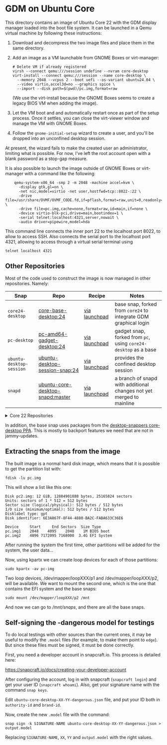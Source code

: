 # GDM on Ubuntu Core

This directory contains an image of Ubuntu Core 22 with the GDM
display manager loaded into the boot file system.  It can be launched
in a Qemu virtual machine by following these instructions:

1. Download and decompress the two image files and place them in the
   same directory.

2. Add an image as a VM launchable from GNOME Boxes or virt-manager:
    ```
    # Delete VM if already registered
    virsh --connect qemu:///session undefine --nvram core-desktop
    virt-install --connect qemu:///session --name core-desktop \
      --memory 2048 --vcpus 2 --boot uefi --os-variant ubuntu24.04 \
      --video virtio,accel3d=no --graphics spice \
      --import --disk path=$(pwd)/pc.img,format=raw
    ```
    (We use the virt-install because the GNOME Boxes seems to create a
    legacy BIOS VM when adding the image).

3. Let the VM boot and and automatically restart once as part of the
   setup process.  Once it settles, you can close the virt-viewer
   window and manage the VM with GNOME Boxes.

4. Follow the `gnome-initial-setup` wizard to create a user, and
   you'll be dropped into an unconfined desktop session.

At present, the wizard fails to make the created user an
administrator, limiting what is possible.  For now, I've left the root
account open with a blank password as a stop-gap measure.

It is also possible to launch the image outside of GNOME Boxes or
virt-manager with a command like the following:

```
    qemu-system-x86_64 -smp 2 -m 2048 -machine accel=kvm \
      -display gtk,gl=on \
      -net nic,model=virtio -net user,hostfwd=tcp::8022-:22 \
      -drive file=/usr/share/OVMF/OVMF_CODE.fd,if=pflash,format=raw,unit=0,readonly=on \
      -drive file=pc.img,cache=none,format=raw,id=main,if=none \
      -device virtio-blk-pci,drive=main,bootindex=1 \
      -serial telnet:localhost:4321,server,nowait \
      -audio driver=pipewire,model=hda
```

This command line connects the inner port 22 to the localhost port 8022, to allow to
access SSH. Also connects the serial port to the localhost port 4321, allowing to
access through a virtual serial terminal using

    telnet localhost 4321

## Other Repositories

Most of the code used to construct the image is now managed in other
repositories. Namely:

| Snap | Repo | Recipe | Notes |
| ---- | ---- | ------ | ----- |
| `core24-desktop` | [core-base-desktop:24](https://github.com/canonical/core-base-desktop/tree/24) | [via launchpad](https://launchpad.net/~desktop-snappers/ubuntu-core-desktop/+snap/core24-desktop) | base snap, forked from `core24` to integrate GDM graphical login |
| `pc-desktop` | [pc-amd64-gadget-desktop:24](https://github.com/canonical/pc-amd64-gadget-desktop/tree/24) | [via launchpad](https://launchpad.net/~ubuntu-desktop/pc-gadget-desktop/+snap/pc-amd64-gadget-desktop-core24) | gadget snap, forked from `pc`, using `core24-desktop` as a base |
| `ubuntu-desktop-session` | [ubuntu-desktop-session-snap:24](https://github.com/canonical/ubuntu-desktop-session-snap/tree/24) | [via launchpad](https://launchpad.net/~ubuntu-desktop/+snap/ubuntu-desktop-session-snap-core24) | provides the confined desktop session |
| `snapd` | [ubuntu-core-desktop-snapd:master](https://github.com/canonical/ubuntu-core-desktop-snapd) | [via launchpad](https://launchpad.net/~snappy-dev/+snap/ubuntu-core-desktop-snapd) | a branch of snapd with additional changes not yet merged to mainline |

<details>
<summary>Core 22 Repositories</summary>

| Snap | Repo | Recipe | Notes |
| ---- | ---- | ------ | ----- |
| `core22-desktop` | [core-base-desktop:22](https://github.com/canonical/core-base-desktop/tree/22) | [via launchpad](https://launchpad.net/~ubuntu-desktop/+snap/core22-desktop) | base snap, forked from `core22` to integrate GDM graphical login |
| `pc-desktop` | [pc-amd64-gadget-desktop:22](https://github.com/canonical/pc-amd64-gadget-desktop/tree/22) | [via launchpad](https://launchpad.net/~ubuntu-desktop/pc-gadget-desktop/+snap/pc-amd64-gadget-desktop-core22) | gadget snap, forked from `pc`, using `core22-desktop` as a base |
| `pi-desktop` | [pi-desktop](https://github.com/canonical/pi-desktop) | [via launchpad](https://launchpad.net/~desktop-snappers/+snap/pi-desktop) | Pi gadget snap, forked from `pi`, using `core22-desktop` as a base |
| `ubuntu-desktop-session` | [ubuntu-desktop-session-snap:22](https://github.com/canonical/ubuntu-desktop-session-snap/tree/22) | [via launchpad](https://launchpad.net/~ubuntu-desktop/+snap/ubuntu-desktop-session-snap-core22) | provides the confined desktop session |
| `snapd` | [ubuntu-core-desktop-snapd](https://github.com/canonical/ubuntu-core-desktop-snapd) | [via ~snappy-dev](https://launchpad.net/~snappy-dev/+snap/ubuntu-core-desktop-snapd) | a branch of snapd with additional changes not yet merged to mainline |

</details>

In addition, the base snap uses packages from the [desktop-snappers
core-desktop
PPA](https://launchpad.net/~desktop-snappers/+archive/ubuntu/core-desktop). This
is mostly to backport features we need that are not in jammy-updates.

## Extracting the snaps from the image

The built image is a normal hard disk image, which means that it is possible to get
the partition list with:

    fdisk -lu pc.img

This will show a list like this one:

    Disk pc2.img: 12 GiB, 12884901888 bytes, 25165824 sectors
    Units: sectors of 1 * 512 = 512 bytes
    Sector size (logical/physical): 512 bytes / 512 bytes
    I/O size (minimum/optimal): 512 bytes / 512 bytes
    Disklabel type: gpt
    Disk identifier: 6E3A867F-8F44-4880-BA2C-FABA633C36E6

    Device     Start     End Sectors  Size Type
    pc.img1    2048    4095    2048    1M BIOS boot
    pc.img2    4096 7172095 7168000  3.4G EFI System

After running the system the first time, other partitions will be added
for the system, the user data...

Now, using kpartx we can create loop devices for each of those partitions:

    sudo kpartx -av pc-img

Two loop devices, /dev/mapper/loopXXX/p1 and /dev/mapper/loopXXX/p2, will
be available. We want to mount the second one, which is the one that contains
the EFI system and the base snaps:

    sudo mount /dev/mapper/loopXXX/p2 /mnt

And now we can go to */mnt/snaps*, and there are all the base snaps.

## Self-signing the -dangerous model for testings

To do local testings with other sources than the current ones, it may be useful
to modify the `.model` files (for example, to make them point to `edge`). But
since these files must be signed, it must be done correctly.

First, you need a developer account in snapcraft.io. This process is detailed
here:

<https://snapcraft.io/docs/creating-your-developer-account>

After configuring the account, log in with snapcraft (`snapcraft login`) and
get your user ID (`snapcraft whoami`). Also, get your signature name with the
command `snap keys`.

Edit `ubuntu-core-desktop-XX-YY-dangerous.json` file, and put your ID both in
`authority-id` and `brand-id`.

Now, create the new `.model` file with the command:

`snap sign -k SIGNATURE-NAME ubuntu-core-desktop-XX-YY-dangerous.json > output.model`

Replacing `SIGNATURE-NAME`, `XX`, `YY` and `output.model` with the right values.
